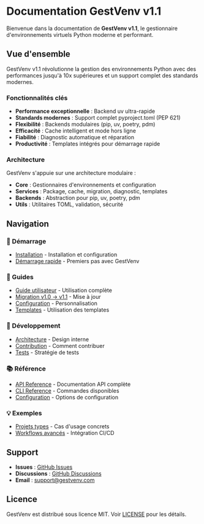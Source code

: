 # Documentation GestVenv v1.1

Bienvenue dans la documentation de **GestVenv v1.1**, le gestionnaire d'environnements virtuels Python moderne et performant.

## Vue d'ensemble

GestVenv v1.1 révolutionne la gestion des environnements Python avec des performances jusqu'à 10x supérieures et un support complet des standards modernes.

### Fonctionnalités clés

- **Performance exceptionnelle** : Backend uv ultra-rapide
- **Standards modernes** : Support complet pyproject.toml (PEP 621)
- **Flexibilité** : Backends modulaires (pip, uv, poetry, pdm)
- **Efficacité** : Cache intelligent et mode hors ligne
- **Fiabilité** : Diagnostic automatique et réparation
- **Productivité** : Templates intégrés pour démarrage rapide

### Architecture

GestVenv s'appuie sur une architecture modulaire :

- **Core** : Gestionnaires d'environnements et configuration
- **Services** : Package, cache, migration, diagnostic, templates
- **Backends** : Abstraction pour pip, uv, poetry, pdm
- **Utils** : Utilitaires TOML, validation, sécurité

## Navigation

### 🚀 Démarrage
- [Installation](installation.md) - Installation et configuration
- [Démarrage rapide](quickstart.md) - Premiers pas avec GestVenv

### 📖 Guides
- [Guide utilisateur](user_guide/README.md) - Utilisation complète
- [Migration v1.0 → v1.1](user_guide/migration.md) - Mise à jour
- [Configuration](user_guide/configuration.md) - Personnalisation
- [Templates](user_guide/templates.md) - Utilisation des templates

### 🔧 Développement  
- [Architecture](development/architecture.md) - Design interne
- [Contribution](development/contributing.md) - Comment contribuer
- [Tests](development/testing.md) - Stratégie de tests

### 📚 Référence
- [API Reference](api/README.md) - Documentation API complète
- [CLI Reference](api/cli.md) - Commandes disponibles
- [Configuration](api/configuration.md) - Options de configuration

### 💡 Exemples
- [Projets types](examples/README.md) - Cas d'usage concrets
- [Workflows avancés](examples/advanced_workflows/) - Intégration CI/CD

## Support

- **Issues** : [GitHub Issues](https://github.com/gestvenv/gestvenv/issues)
- **Discussions** : [GitHub Discussions](https://github.com/gestvenv/gestvenv/discussions)
- **Email** : support@gestvenv.com

## Licence

GestVenv est distribué sous licence MIT. Voir [LICENSE](../LICENSE) pour les détails.

